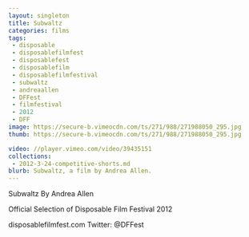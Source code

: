 ```yaml
---
layout: singleton
title: Subwaltz
categories: films
tags:
 - disposable
 - disposablefilmfest
 - disposablefest
 - disposablefilm
 - disposablefilmfestival
 - subwaltz
 - andreaallen
 - DFFest
 - filmfestival
 - 2012
 - DFF
image: https://secure-b.vimeocdn.com/ts/271/988/271988050_295.jpg
thumb: https://secure-b.vimeocdn.com/ts/271/988/271988050_295.jpg

video: //player.vimeo.com/video/39435151
collections:
 - 2012-3-24-competitive-shorts.md
blurb: Subwaltz, a film by Andrea Allen.
---
```


Subwaltz
By Andrea Allen

Official Selection of Disposable Film Festival 2012

disposablefilmfest.com
Twitter: @DFFest